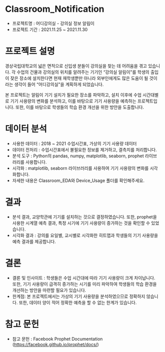 # Classroom_Notification
- 프로젝트명 : 어디강의실 - 강의실 정보 알림이
- 프로젝트 기간 : 2021.11.25 ~ 2021.11.30

# 프로젝트 설명
경상국립대학교의 넓은 면적으로 신입생 분들이 강의실을 찾는 데 어려움을 겪고 있습니다. 각 수업의 건물과 강의실의 위치를 알려주는 기기인 “강의실 알림이"를 학생의 출입이 잦은 장소에 설치한다면 현재 재학생뿐만 아니라 외부인에게도 많은 도움이 될 것이라는 생각이 들어 “어디강의실"을 계획하게 되었습니다.

본 프로젝트는 알림이 기기 설치가 필요한 장소를 파악하고, 설치 이후에 수업 시간대별로 기기 사용량의 변화를 분석하고, 이를 바탕으로 기기 사용량을 예측하는 프로젝트입니다. 또한, 이를 바탕으로 학생들의 학습 환경 개선을 위한 방안을 도출합니다.

# 데이터 분석
- 사용한 데이터 : 2018 ~ 2021 수업시간표, 가상의 기기 사용량 데이터
- 데이터 전처리 : 수업시간표에서 불필요한 정보를 제거하고, 결측치를 처리합니다.
- 분석 도구 : Python의 pandas, numpy, matplotlib, seaborn, prophet 라이브러리를 사용합니다.
- 시각화 : matplotlib, seaborn 라이브러리를 사용하여 기기 사용량의 변화를 시각화합니다.
- 자세한 내용은 Classroom_EDA와 Device_Usage 폴더를 확인해주세요.

# 결과
- 분석 결과, 교양학관에 기기를 설치하는 것으로 결정하였습니다. 또한, prophet을 사용한 시계열 예측 결과, 특정 시기에 기기 사용량이 증가하는 것을 확인할 수 있었습니다.
- 시각화 결과 : 강의를 요일별, 교시별로 시각화한 히트맵과 학생들의 기기 사용량을 예측 결과를 제공합니다.

# 결론
- 결론 및 인사이트 : 학생들은 수업 시간대에 따라 기기 사용량이 크게 차이납니다. 또한, 기기 사용량이 급격히 증가하는 시기를 미리 파악하여 학생들의 학습 환경을 개선하는 방안을 마련할 필요가 있습니다.
- 한계점: 본 프로젝트에서는 가상의 기기 사용량을 분석하였으므로 정확하지 않습니다. 또한, 데이터 양이 적어 정확한 예측을 할 수 없는 한계가 있습니다.

# 참고 문헌
- 참고 문헌 : Facebook Prophet Documentation (https://facebook.github.io/prophet/docs/)
